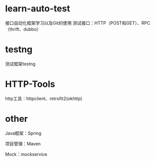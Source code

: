 # learn-auto-test
接口自动化框架学习以及Git的使用
测试接口：HTTP（POST和GET）、RPC（thrift、dubbo）

# testng
测试框架testng

# HTTP-Tools
http工具：httpclient、retrofit2(okhttp)

# other
Java框架：Spring

项目管理：Maven

Mock：mockservice
